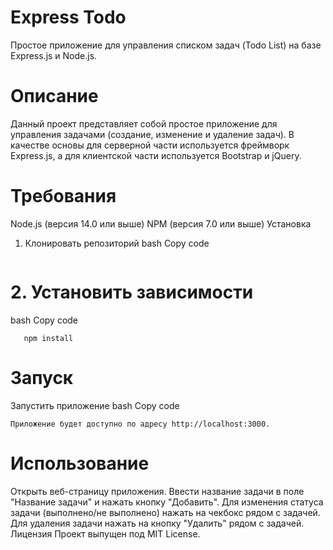 # Express Todo
 Простое приложение для управления списком задач (Todo List) на базе Express.js и Node.js.

# Описание
Данный проект представляет собой простое приложение для управления задачами (создание, изменение и удаление задач). В качестве основы для серверной части используется фреймворк Express.js, а для клиентской части используется Bootstrap и jQuery.

# Требования
Node.js (версия 14.0 или выше)
NPM (версия 7.0 или выше)
Установка
1. Клонировать репозиторий
bash
Copy code
```git clone https://github.com/Janexxx1337/express_todo.git
```
# 2. Установить зависимости
bash
Copy code
```cd express_todo
   npm install
```
# Запуск
Запустить приложение
bash
Copy code
```npm start
Приложение будет доступно по адресу http://localhost:3000.
```
# Использование
Открыть веб-страницу приложения.
Ввести название задачи в поле "Название задачи" и нажать кнопку "Добавить".
Для изменения статуса задачи (выполнено/не выполнено) нажать на чекбокс рядом с задачей.
Для удаления задачи нажать на кнопку "Удалить" рядом с задачей.
Лицензия
Проект выпущен под MIT License.

